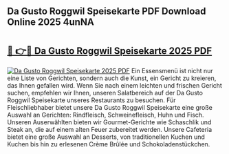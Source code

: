 ## Da Gusto Roggwil Speisekarte PDF Download Online 2025 4unNA

# <h2><a href="http://gcbe83w.nevu.top/?p=Da+Gusto+Roggwil+Speisekarte">🔗 👉🔴 Da Gusto Roggwil Speisekarte 2025 PDF</a></h2>

[![Da Gusto Roggwil Speisekarte 2025 PDF](https://i.imgur.com/dBaPXMq.png)](http://gcbe83w.nevu.top/?p=Da+Gusto+Roggwil+Speisekarte)
Ein Essensmenü ist nicht nur eine Liste von Gerichten, sondern auch die Kunst, ein Gericht zu kreieren, das Ihnen gefallen wird. Wenn Sie nach einem leichten und frischen Gericht suchen, empfehlen wir Ihnen, unseren Salatbereich auf der Da Gusto Roggwil Speisekarte unseres Restaurants zu besuchen. Für Fleischliebhaber bietet unsere Da Gusto Roggwil Speisekarte eine große Auswahl an Gerichten: Rindfleisch, Schweinefleisch, Huhn und Fisch. Unseren Auserwählten bieten wir Gourmet-Gerichte wie Schaschlik und Steak an, die auf einem alten Feuer zubereitet werden. Unsere Cafeteria bietet eine große Auswahl an Desserts, von traditionellen Kuchen und Kuchen bis hin zu erlesenen Crème Brûlée und Schokoladenstückchen.
